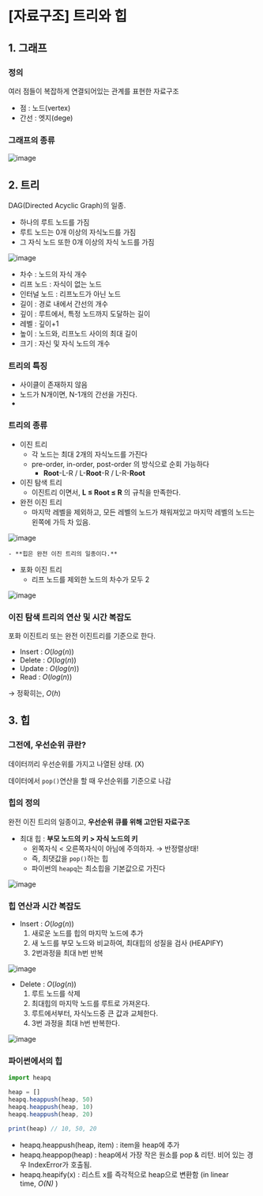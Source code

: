 # [자료구조] 트리와 힙

## 1. 그래프

### 정의

여러 점들이 복잡하게 연결되어있는 관계를 표현한 자료구조

- 점 : 노드(vertex)
- 간선 : 엣지(dege)

### 그래프의 종류

![image](https://github.com/user-attachments/assets/d7902810-cb2c-43ff-afe3-115eeaa1302f)

## 2. 트리

DAG(Directed Acyclic Graph)의 일종.

- 하나의 루트 노드를 가짐
- 루트 노드는 0개 이상의 자식노드를 가짐
- 그 자식 노드 또한 0개 이상의 자식 노드를 가짐

![image](https://github.com/user-attachments/assets/46a316f7-c78b-49c6-b813-34d415c36f9c)

- 차수 : 노드의 자식 개수
- 리프 노드 : 자식이 없는 노드
- 인터널 노드 : 리프노드가 아닌 노드
- 길이 : 경로 내에서 간선의 개수
- 깊이 : 루트에서, 특정 노드까지 도달하는 길이
- 레벨 : 깊이+1
- 높이 : 노드와, 리프노드 사이의 최대 길이
- 크기 : 자신 및 자식 노드의 개수

### 트리의 특징

- 사이클이 존재하지 않음
- 노드가 N개이면, N-1개의 간선을 가진다.
- 

### 트리의 종류

- 이진 트리
    - 각 노드는 최대 2개의 자식노드를 가진다
    - pre-order, in-order,  post-order 의 방식으로 순회 가능하다
        - **Root**-L-R / L-**Root**-R / L-R-**Root**
- 이진 탐색 트리
    - 이진트리 이면서, **L ≤ Root ≤ R** 의 규칙을 만족한다.
- 완전 이진 트리
    - 마지막 레벨을 제외하고, 모든 레벨의 노드가 채워져있고 마지막 레벨의 노드는 왼쪽에 가득 차 있음.
        
![image](https://github.com/user-attachments/assets/1cc42157-377e-4b14-a10b-238a18057ac5)
        
    - **힙은 완전 이진 트리의 일종이다.**
- 포화 이진 트리
    - 리프 노드를 제외한 노드의 차수가 모두 2
        
![image](https://github.com/user-attachments/assets/8a33e14f-167e-4ea8-b56e-f82917662512)
        

### 이진 탐색 트리의 연산 및 시간 복잡도

포화 이진트리 또는 완전 이진트리를 기준으로 한다.

- Insert : $O(log(n))$
- Delete : $O(log(n))$
- Update : $O(log(n))$
- Read : $O(log(n))$

→ 정확히는, $O(h)$ 

## 3. 힙

### 그전에, 우선순위 큐란?

데이터끼리 우선순위를 가지고 나열된 상태. (X)

데이터에서 `pop()`연산을 할 때 우선순위를 기준으로 나감

### 힙의 정의

완전 이진 트리의 일종이고, **우선순위 큐를 위해 고안된 자료구조**

- 최대 힙 : **부모 노드의 키 > 자식 노드의 키**
    - 왼쪽자식 < 오른쪽자식이 아님에 주의하자. → 반정렬상태!
    - 즉, 최댓값을 `pop()`하는 힙
    - 파이썬의 `heapq`는  최소힙을 기본값으로 가진다
    
![image](https://github.com/user-attachments/assets/e6a8ad65-6d5d-4bd0-8940-2381b1bcdd7b)
    

### 힙 연산과 시간 복잡도

- Insert : $O(log(n))$
    1. 새로운 노드를 힙의 마지막 노드에 추가
    2. 새 노드를 부모 노드와 비교하여, 최대힙의 성질을 검사 (HEAPIFY)
    3. 2번과정을 최대 h번 반복

![image](https://github.com/user-attachments/assets/1a0c92bd-bc1d-47d6-8b42-81961d0c1868)

- Delete : $O(log(n))$
    1. 루트 노드를 삭제
    2. 최대힙의 마지막 노드를 루트로 가져온다.
    3. 루트에서부터, 자식노드중 큰 값과 교체한다.
    4. 3번 과정을 최대 h번 반복한다.
    
![image](https://github.com/user-attachments/assets/13629644-8e2a-4789-8ca1-cfabc787acf6)
    

### 파이썬에서의 힙

```jsx
import heapq

heap = []
heapq.heappush(heap, 50)
heapq.heappush(heap, 10)
heapq.heappush(heap, 20)

print(heap) // 10, 50, 20
```

- heapq.heappush(heap, item) : item을 heap에 추가
- heapq.heappop(heap) : heap에서 가장 작은 원소를 pop & 리턴. 비어 있는 경우 IndexError가 호출됨.
- heapq.heapify(x) : 리스트 x를 즉각적으로 heap으로 변환함 (in linear time, *O(N)* )
